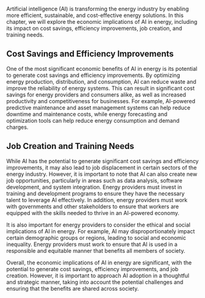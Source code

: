 
Artificial intelligence (AI) is transforming the energy industry by enabling more efficient, sustainable, and cost-effective energy solutions. In this chapter, we will explore the economic implications of AI in energy, including its impact on cost savings, efficiency improvements, job creation, and training needs.

Cost Savings and Efficiency Improvements
----------------------------------------

One of the most significant economic benefits of AI in energy is its potential to generate cost savings and efficiency improvements. By optimizing energy production, distribution, and consumption, AI can reduce waste and improve the reliability of energy systems. This can result in significant cost savings for energy providers and consumers alike, as well as increased productivity and competitiveness for businesses. For example, AI-powered predictive maintenance and asset management systems can help reduce downtime and maintenance costs, while energy forecasting and optimization tools can help reduce energy consumption and demand charges.

Job Creation and Training Needs
-------------------------------

While AI has the potential to generate significant cost savings and efficiency improvements, it may also lead to job displacement in certain sectors of the energy industry. However, it is important to note that AI can also create new job opportunities, particularly in areas such as data analysis, software development, and system integration. Energy providers must invest in training and development programs to ensure they have the necessary talent to leverage AI effectively. In addition, energy providers must work with governments and other stakeholders to ensure that workers are equipped with the skills needed to thrive in an AI-powered economy.

It is also important for energy providers to consider the ethical and social implications of AI in energy. For example, AI may disproportionately impact certain demographic groups or regions, leading to social and economic inequality. Energy providers must work to ensure that AI is used in a responsible and equitable manner that benefits all members of society.

Overall, the economic implications of AI in energy are significant, with the potential to generate cost savings, efficiency improvements, and job creation. However, it is important to approach AI adoption in a thoughtful and strategic manner, taking into account the potential challenges and ensuring that the benefits are shared across society.
